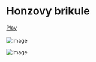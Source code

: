 # Honzovy brikule
[Play](https://ondrejfila6969.github.io/Honzovy-brikule/)
<br>
<br>
![image](https://github.com/ondrejfila6969/Honzovy-brikule/assets/114986357/48a438b9-931b-4fa0-88db-57005889c461)

![image](https://github.com/ondrejfila6969/Honzovy-brikule/assets/114986357/0184ac98-97f6-405c-8943-2432c0a2b90b)
